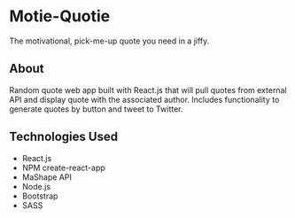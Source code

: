 # Motie-Quotie

The motivational, pick-me-up quote you need in a jiffy.

## About

Random quote web app built with React.js that will pull quotes from external API and display quote with the associated author. Includes functionality to generate quotes by button and tweet to Twitter.

## Technologies Used

- React.js
- NPM create-react-app
- MaShape API
- Node.js
- Bootstrap
- SASS
